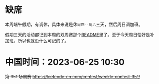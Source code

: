 
# 缺席

本周端午假期，有调休，具体来说是休`周四--周六`三天，然后周日调加班。

假期三天的活动都记到本周的双周赛那个[README](../../../biweekly/biweekly2023/107-absent-16-bj-%E7%AB%AF%E5%8D%88%E8%8A%82/README.md)里了。至于今天周日恰好是补加班，所以也就没什么可记的了。

# 中国时间：2023-06-25 10:30

~~第 351 场周赛 https://leetcode-cn.com/contest/weekly-contest-351/~~
